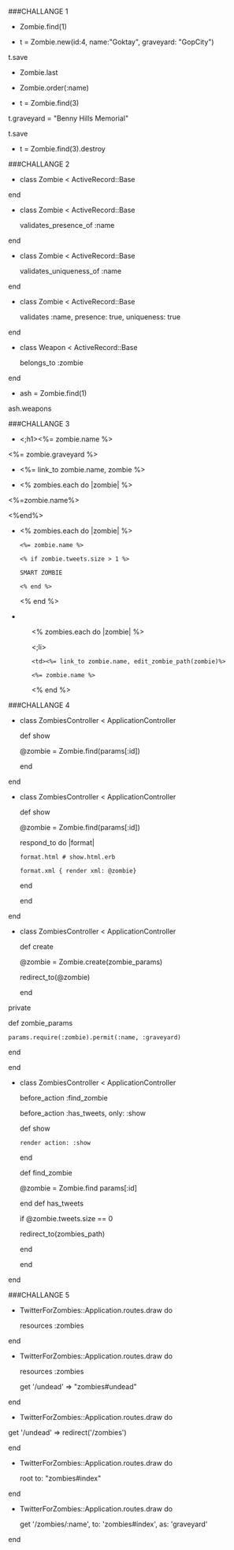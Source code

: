###CHALLANGE 1

* Zombie.find(1)

* t = Zombie.new(id:4, name:"Goktay", graveyard: "GopCity")

t.save

* Zombie.last

* Zombie.order(:name)

* t = Zombie.find(3)

 t.graveyard = "Benny Hills Memorial"
 
 t.save

* t = Zombie.find(3).destroy

###CHALLANGE 2

* class Zombie < ActiveRecord::Base

end

* class Zombie < ActiveRecord::Base

  validates_presence_of :name
  
end

* class Zombie < ActiveRecord::Base

  validates_uniqueness_of :name
  
end


* class Zombie < ActiveRecord::Base

  validates :name, presence: true, uniqueness: true
  
end


* class Weapon < ActiveRecord::Base

  belongs_to :zombie
  
end


* ash = Zombie.find(1)

ash.weapons


###CHALLANGE 3

* <;h1><%= zombie.name %></h1>

<p> <%= zombie.graveyard %></p>


* <p><%= link_to zombie.name, zombie %></p>


* <% zombies.each do |zombie| %>

<%=zombie.name%>

<%end%>


* <% zombies.each do |zombie| %>

      <%= zombie.name %>
      
      <% if zombie.tweets.size > 1 %>
      
      SMART ZOMBIE
      
      <% end %>
      
  <% end %>


* <ul>

  <% zombies.each do |zombie| %>
  
    <;li>
    
      <td><%= link_to zombie.name, edit_zombie_path(zombie)%>
      
      <%= zombie.name %>
      
    </li>
    
  <% end %>
  
</ul>


###CHALLANGE 4

* class ZombiesController < ApplicationController

  def show
  
    @zombie = Zombie.find(params[:id])
    
  end
  
end



* class ZombiesController < ApplicationController

  def show
  
    @zombie = Zombie.find(params[:id])

    respond_to do |format|
    
      format.html # show.html.erb
      
      format.xml { render xml: @zombie}
      
    end
    
  end
  
end



* class ZombiesController < ApplicationController

  def create
  
    @zombie = Zombie.create(zombie_params)
    
    redirect_to(@zombie)
    
  end

private

  def zombie_params
  
    params.require(:zombie).permit(:name, :graveyard)
    
  end
  
end



* class ZombiesController < ApplicationController

  before_action :find_zombie
  
  before_action :has_tweets, only: :show
  
  def show
  
	  render action: :show
	  
  end

  def find_zombie
  
    @zombie = Zombie.find params[:id]
   
  end
  def has_tweets 
  
    if @zombie.tweets.size == 0
    
    redirect_to(zombies_path)
    
     end
     
  end
  
end


###CHALLANGE 5

* TwitterForZombies::Application.routes.draw do

  resources :zombies
  
end


* TwitterForZombies::Application.routes.draw do

   resources :zombies
   
   get '/undead' => "zombies#undead"
   
end


* TwitterForZombies::Application.routes.draw do

get '/undead' => redirect('/zombies')

end


* TwitterForZombies::Application.routes.draw do

  root to: "zombies#index"
  
end


* TwitterForZombies::Application.routes.draw do

  get '/zombies/:name', to: 'zombies#index', as: 'graveyard'
  
end

